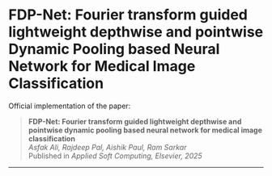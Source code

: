 # FDP-Net: Fourier transform guided lightweight depthwise and pointwise Dynamic Pooling based Neural Network for Medical Image Classification

Official implementation of the paper:  
> **FDP-Net: Fourier transform guided lightweight depthwise and pointwise dynamic pooling based neural network for medical image classification**  
> *Asfak Ali, Rajdeep Pal, Aishik Paul, Ram Sarkar*  
> Published in *Applied Soft Computing, Elsevier, 2025*  

---
